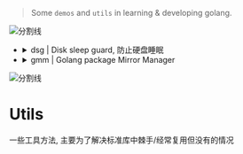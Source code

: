 <!--
 * @?: *********************************************************************
 * @Author: Weidows
 * @Date: 2022-08-30 14:51:11
 * @LastEditors: Weidows
 * @LastEditTime: 2022-09-01 18:57:17
 * @FilePath: \Gmm\README.md
 * @Description:
 * @!: *********************************************************************
-->

> Some `demos` and `utils` in learning & developing golang.

<a>![分割线](https://www.helloimg.com/images/2022/07/01/ZM0SoX.png)</a>

- <details>

    <summary> dsg | Disk sleep guard, 防止硬盘睡眠 </summary>

  ```shell
  go install github.com/Weidows/Golang/cmd/dsg@latest
  ```

  ***

  ```console
  > .\dsg.exe                                                                                                                                                                                                                                                               
  time="2022-12-05T15:33:41+08:00" level=info msg="utils.go init()"                                                                                                                                                                                                         
  please start with params like: 'dsg.exe E: 30'
          1. disk
          2. delay seconds
  
  
  > .\dsg.exe D: 3                                                                                                                    
  time="2022-12-05T15:36:18+08:00" level=info msg="utils.go init()"                                                                   
  2 / 3 [----------------------------------------------------------------------------->______________________________________] 66.67%
  ```

  </details>

- <details>

    <summary> gmm | Golang package Mirror Manager</summary>

  ```shell
  go install github.com/Weidows/Golang/cmd/gmm@latest
  ```

  ***

    ```console
    ╰─ gmm test
    proxys
            352ms   aliyun
            278ms   proxy-cn
            642ms   proxy-io
            269ms   baidu
            1002ms  tencent
            406ms   huawei
            837ms   default
    sumdbs
            2073ms  default
            789ms   google
            1957ms  sumdb-io
    ```

    ```console
    ╰─ gmm proxy huawei                                                                                                pwsh   95  12:17:56  
    Proxy use huawei https://repo.huaweicloud.com/repository/goproxy
    
    ╰─ gmm sumdb default                                                                                              pwsh   95  12:17:17 
    Sumdb use default https://sum.golang.org
    ```

  </details>

<a>![分割线](https://www.helloimg.com/images/2022/07/01/ZM0SoX.png)</a>

# Utils

一些工具方法, 主要为了解决标准库中棘手/经常复用但没有的情况